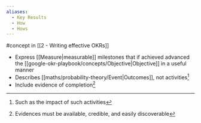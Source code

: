 ```yaml
---
aliases:
  - Key Results
  - How
  - Hows
---
```

#concept in [[2 - Writing effective OKRs]]

- Express [[Measure|measurable]] milestones that if achieved advanced the [[google-okr-playbook/concepts/Objective|Objective]] in a useful manner
- Describes [[maths/probability-theory/Event|Outcomes]], not activities[^1]
- Include evidence of completion[^2]

[^1]: Such as the impact of such activities
[^2]: Evidences must be available, credible, and easily discoverable